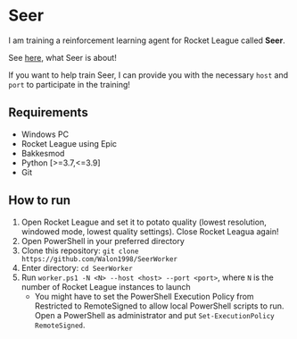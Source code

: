 # Seer

I am training a reinforcement learning agent for Rocket League called __Seer__.

See [here](https://nevillewalo.ch/assets/docs/MA_Neville_Walo_Seer_RLRL.pdf), what Seer is about!

If you want to help train Seer, I can provide you with the necessary `host` and `port` to participate in the training!

## Requirements

* Windows PC
* Rocket League using Epic
* Bakkesmod
* Python [>=3.7,<=3.9]
* Git

## How to run

1. Open Rocket League and set it to potato quality (lowest resolution, windowed mode, lowest quality settings). Close Rocket Leagua again!
2. Open PowerShell in your preferred directory
3. Clone this repository: `git clone  https://github.com/Walon1998/SeerWorker`
4. Enter directory: `cd SeerWorker`
5. Run `worker.ps1 -N <N> --host <host> --port <port>`, where `N` is the number of Rocket League instances to launch
    * You might have to set the PowerShell Execution Policy from Restricted to RemoteSigned to allow local PowerShell scripts to run. Open a PowerShell as administrator and put `Set-ExecutionPolicy RemoteSigned`.